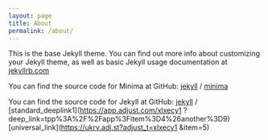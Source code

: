 ```yaml
---
layout: page
title: About
permalink: /about/
---
```


This is the base Jekyll theme. You can find out more info about customizing your Jekyll theme, as well as basic Jekyll usage documentation at [jekyllrb.com](https://jekyllrb.com/)

You can find the source code for Minima at GitHub:
[jekyll][jekyll-organization] /
[minima](https://github.com/jekyll/minima)

You can find the source code for Jekyll at GitHub:
[jekyll][jekyll-organization] /
[standard_deeplink1](https://app.adjust.com/xlxecy1
?deep_link=tpp%3A%2F%2Fapp%3Fitem%3D4%26another%3D9)
[universal_link](https://ukrv.adj.st?adjust_t=xlxecy1
&item=5)


[jekyll-organization]: https://github.com/jekyll
